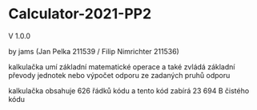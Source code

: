# Calculator-2021-PP2

V 1.0.0 

by jams (Jan Pelka 211539 / Filip Nimrichter 211536)

kalkulačka umí základní matematické operace a také zvládá základní převody jednotek
nebo výpočet odporu ze zadaných pruhů odporu

kalkulačka obsahuje 626 řádků kódu a tento kód zabírá 23 694 B čistého kódu

